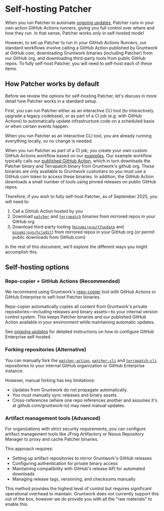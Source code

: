 # Self-hosting Patcher

When you run Patcher to automate [ongoing updates](./ongoing-updates.md), Patcher runs in your own action GitHub Actions runners, giving you full control over where and how they run. In that sense, Patcher works _only_ in self-hosted mode!

However, to set up Patcher to run in your GitHub Actions Runners, our standard workflows involve calling a GitHub Action published by Gruntwork at GitHub.com, downloading Gruntwork binaries (including Patcher) from our GitHub org, and downloading third-party tools from public GitHub repos. To fully self-host Patcher, you will need to self-host each of these items.

## How Patcher works by default

Before we review the options for self-hosting Patcher, let's discuss in more detail how Patcher works in a standard setup.

First, you can run Patcher either as an interactive CLI tool (to interactively upgrade a legacy codebase), or as part of a CI job (e.g. with GitHub Actions) to automatically update infrastructure code on a scheduled basis or when certain events happen.

When you run Patcher as an interactive CLI tool,  you are already running everything locally, so no change is needed.

When you run Patcher as part of a CI job, you create your own custom GitHub Actions workflow based on our [examples](./ongoing-updates.md). Our example workflow typically calls our [published GitHub Action](https://github.com/gruntwork-io/patcher-action), which in turn downloads the Patcher binary and Terrapatch binary from Gruntwork's github org. These binaries are only available to Gruntwork customers so you must use a GitHub.com token to access these binaries. In addition, the GitHub Action downloads a small number of tools using pinned releases on public GitHub repos.

Therefore, if you wish to fully self-host Patcher, as of September 2025, you will need to:

1. Call a GitHub Action hosted by you
1. Download [`patcher`](https://github.com/gruntwork-io/patcher-cli) and [`terrapatch`](https://github.com/gruntwork-io/terrapatch-cli) binaries from mirrored repos in your GitHub org
1. Download third-party tooling ([`minamijoyo/tfupdate`](https://github.com/minamijoyo/tfupdate) and [`minamijoyo/hcledit`](https://github.com/minamijoyo/hcledit)) from mirrored repos in your GitHub org (or permit public downloads from GitHub.com)

In the rest of this document, we'll explore the different ways you might accomplish this.

## Self-hosting options

### Repo-copier + GitHub Actions (Recommended)

We recommend using Gruntwork's [repo-copier](https://github.com/gruntwork-io/repo-copier) tool with GitHub Actions or GitHub Enterprise to self-host Patcher binaries.

Repo-copier automatically copies all content from Gruntwork's private repositories—including releases and binary assets—to your internal version control system. This keeps Patcher binaries and our published GitHub Action available in your environment while maintaining automatic updates.

See [ongoing updates](./ongoing-updates.md) for detailed instructions on how to configure GitHub Enterprise self-hosted.

### Forking repositories (Alternative)

You can manually fork the [`patcher-action`](https://github.com/gruntwork-io/patcher-action), [`patcher-cli`](https://github.com/gruntwork-io/patcher-cli) and [`terrapatch-cli`](https://github.com/gruntwork-io/terrapatch-cli) repositories to your internal GitHub organization or GitHub Enterprise instance.

However, manual forking has key limitations:
- Updates from Gruntwork do not propagate automatically.
- You must manually sync releases and binary assets.
- Cross-references (where one repo references another and assumes it's at github.com/gruntwork-io) may need manual updates.

### Artifact management tools (Advanced)

For organizations with strict security requirements, you can configure artifact management tools like JFrog Artifactory or Nexus Repository Manager to proxy and cache Patcher binaries.

This approach requires:
- Setting up artifact repositories to mirror Gruntwork's GitHub releases
- Configuring authentication for private binary access
- Maintaining compatibility with GitHub's release API for automated downloads
- Managing release tags, versioning, and checksums manually

This method provides the highest level of control but requires significant operational overhead to maintain. Gruntwork does not currently support this out of the box, however we do provide you with all the "raw materials" to enable this.